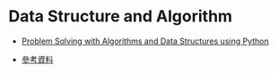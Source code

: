 # Data Structure and Algorithm

* [Problem Solving with Algorithms and Data Structures using Python](./DSA/ProblemSolvingWithAlgorithmsAndDataStructures/README.md)

* [參考資料](dsa_reference.md)